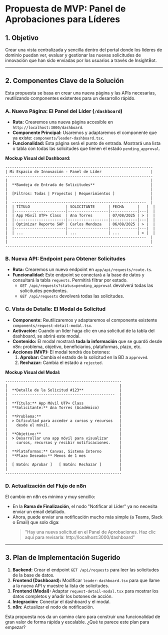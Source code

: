 # Propuesta de MVP: Panel de Aprobaciones para Líderes

## 1. Objetivo

Crear una vista centralizada y sencilla dentro del portal donde los líderes de dominio puedan ver, evaluar y gestionar las nuevas solicitudes de innovación que han sido enviadas por los usuarios a través de InsightBot.

---

## 2. Componentes Clave de la Solución

Esta propuesta se basa en crear una nueva página y las APIs necesarias, reutilizando componentes existentes para un desarrollo rápido.

### A. Nueva Página: El Panel del Líder (`/dashboard`)

-   **Ruta:** Crearemos una nueva página accesible en `http://localhost:3000/dashboard`.
-   **Componente Principal:** Usaremos y adaptaremos el componente que ya existe: `components/leader-dashboard.tsx`.
-   **Funcionalidad:** Esta página será el punto de entrada. Mostrará una lista o tabla con todas las solicitudes que tienen el estado `pending_approval`.

**Mockup Visual del Dashboard:**
```
------------------------------------------------------------------
| Mi Espacio de Innovación - Panel de Líder                      |
------------------------------------------------------------------
|                                                                |
|  **Bandeja de Entrada de Solicitudes**                         |
|                                                                |
|  [Filtros: Todas | Proyectos | Requerimientos ]                |
|                                                                |
|  ------------------------------------------------------------  |
|  | TÍTULO                | SOLICITANTE      | FECHA      |   |  |
|  |-----------------------|------------------|------------|---|  |
|  | App Móvil UTP+ Class  | Ana Torres       | 07/08/2025 | > |  |
|  |-----------------------|------------------|------------|---|  |
|  | Optimizar Reporte SAP | Carlos Mendoza   | 06/08/2025 | > |  |
|  |-----------------------|------------------|------------|---|  |
|  | ...                   | ...              | ...        | > |  |
|  ------------------------------------------------------------  |
|                                                                |
------------------------------------------------------------------
```

### B. Nueva API: Endpoint para Obtener Solicitudes

-   **Ruta:** Crearemos un nuevo endpoint en `app/api/requests/route.ts`.
-   **Funcionalidad:** Este endpoint se conectará a la base de datos y consultará la tabla `requests`. Permitirá filtrar por estado.
    -   `GET /api/requests?status=pending_approval` devolverá todas las solicitudes pendientes.
    -   `GET /api/requests` devolverá todas las solicitudes.

### C. Vista de Detalle: El Modal de Solicitud

-   **Componente:** Reutilizaremos y adaptaremos el componente existente `components/request-detail-modal.tsx`.
-   **Activación:** Cuando un líder haga clic en una solicitud de la tabla del dashboard, se abrirá este modal.
-   **Contenido:** El modal mostrará **toda la información** que se guardó desde n8n: problema, objetivo, beneficiarios, plataformas, plazo, etc.
-   **Acciones (MVP):** El modal tendrá dos botones:
    1.  **Aprobar:** Cambia el estado de la solicitud en la BD a `approved`.
    2.  **Rechazar:** Cambia el estado a `rejected`.

**Mockup Visual del Modal:**
```
----------------------------------------------------
|                                                  |
|  **Detalle de la Solicitud #123**                |
|  ----------------------------------------------  |
|                                                  |
|  **Título:** App Móvil UTP+ Class                |
|  **Solicitante:** Ana Torres (Académico)         |
|                                                  |
|  **Problema:**                                   |
|  > Dificultad para acceder a cursos y recursos   |
|    desde el móvil.                               |
|                                                  |
|  **Objetivo:**                                   |
|  > Desarrollar una app móvil para visualizar     |
|    cursos, recursos y recibir notificaciones.    |
|                                                  |
|  **Plataformas:** Canvas, Sistema Interno        |
|  **Plazo Deseado:** Menos de 1 mes               |
|                                                  |
|  [ Botón: Aprobar ]   [ Botón: Rechazar ]        |
|                                                  |
----------------------------------------------------
```

### D. Actualización del Flujo de n8n

El cambio en n8n es mínimo y muy sencillo:

-   En la **Rama de Finalización**, el nodo "Notificar al Líder" ya no necesita enviar un email detallado.
-   Ahora, puede enviar una notificación mucho más simple (a Teams, Slack o Email) que solo diga:
    > "Hay una nueva solicitud en el Panel de Aprobaciones. Haz clic aquí para revisarla: http://localhost:3000/dashboard"

---

## 3. Plan de Implementación Sugerido

1.  **Backend:** Crear el endpoint `GET /api/requests` para leer las solicitudes de la base de datos.
2.  **Frontend (Dashboard):** Modificar `leader-dashboard.tsx` para que llame a la nueva API y muestre la lista de solicitudes.
3.  **Frontend (Modal):** Adaptar `request-detail-modal.tsx` para mostrar los datos completos y añadir los botones de acción.
4.  **Integración:** Conectar el dashboard y el modal.
5.  **n8n:** Actualizar el nodo de notificación.

Esta propuesta nos da un camino claro para construir una funcionalidad de gran valor de forma rápida y escalable. ¿Qué te parece este plan para empezar?

